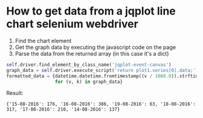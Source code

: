 # How to get data from a jqplot line chart selenium webdriver

1. Find the chart element
2. Get the graph data by executing the javascript code on the page
3. Parse the data from the returned array (in this case it's a dict)

```python
self.driver.find_element_by_class_name('jqplot-event-canvas')
graph_data = self.driver.execute_script('return plot1.series[0].data;')
formatted_data = {datetime.datetime.fromtimestamp((v / 1000.0)).strftime('%d-%m-%Y'): k
                  for (v, k) in graph_data}
```

Result:
```
{'15-08-2016': 176, '16-08-2016': 386, '19-08-2016': 63, '18-08-2016': 317, '17-08-2016': 210, '14-08-2016': 137}
```
